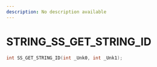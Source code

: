 ```yaml
---
description: No description available 
---
```


# STRING\_SS_GET_STRING_ID

```cpp
int SS_GET_STRING_ID(int _Unk0, int _Unk1);
```